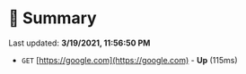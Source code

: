 # 📖 Summary
Last updated: **3/19/2021, 11:56:50 PM**

- `GET` [https://google.com](https://google.com) - **Up** (115ms)
